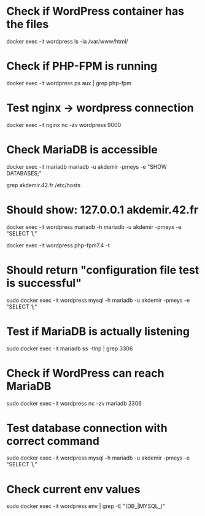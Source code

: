 # Check if WordPress container has the files
docker exec -it wordpress ls -la /var/www/html/

# Check if PHP-FPM is running
docker exec -it wordpress ps aux | grep php-fpm

# Test nginx -> wordpress connection
docker exec -it nginx nc -zv wordpress 9000

# Check MariaDB is accessible
docker exec -it mariadb mariadb -u akdemir -pmeys -e "SHOW DATABASES;"

grep akdemir.42.fr /etc/hosts
# Should show: 127.0.0.1 akdemir.42.fr

docker exec -it wordpress mariadb -h mariadb -u akdemir -pmeys -e "SELECT 1;"

docker exec -it wordpress php-fpm7.4 -t
# Should return "configuration file test is successful"

sudo docker exec -it wordpress mysql -h mariadb -u akdemir -pmeys -e "SELECT 1;"

# Test if MariaDB is actually listening
sudo docker exec -it mariadb ss -tlnp | grep 3306

# Check if WordPress can reach MariaDB
sudo docker exec -it wordpress nc -zv mariadb 3306

# Test database connection with correct command
sudo docker exec -it wordpress mysql -h mariadb -u akdemir -pmeys -e "SELECT 1;"

# Check current env values
sudo docker exec -it wordpress env | grep -E "(DB_|MYSQL_)"
